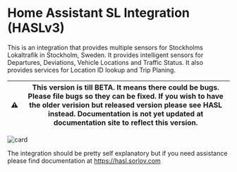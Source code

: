 Home Assistant SL Integration (HASLv3)
======================================

This is an integration that provides multiple sensors for Stockholms Lokaltrafik in Stockholm, Sweden. It provides intelligent sensors for Departures, Deviations, Vehicle Locations and Traffic Status. It also provides services for Location ID lookup and Trip Planing.

| :warning: | This version is till BETA. It means there could be bugs. Please file bugs so they can be fixed. If you wish to have the older verision but released version please see HASL instead. Documentation is not yet updated at documentation site to reflect this version. |
| --- | --- |

![card](https://user-images.githubusercontent.com/8133650/56198334-0a150f00-603b-11e9-9e93-92be212d7f7b.PNG)

The integration should be pretty self explanatory but if you need assistance please find documentation at https://hasl.sorlov.com